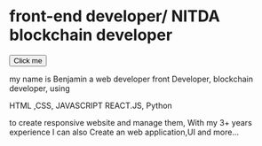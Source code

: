 <h1>front-end developer/
NITDA blockchain developer </h1>

<button onclick="typeWriter()">Click me</button>

<p id="demo"></p>


<script> let i = 0;
let txt = `hi!  My Name is Benjamin`;
let speed = 200;
 

function typeWriter() {
  if (i < txt.length) {
    document.getElementById("demo").innerHTML += txt.charAt(i);
    i++;
    setTimeout(typeWriter, speed);
  }
}

</script>

<P> my name is Benjamin  a web developer front 
Developer, blockchain developer, using 

HTML 
,CSS, 
JAVASCRIPT
REACT.JS,
Python

to create responsive website and manage them,
With my 3+ years experience I can also 
Create an web application,UI and more... </p>


